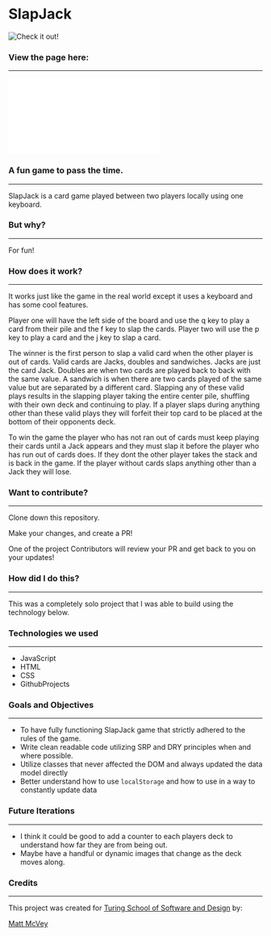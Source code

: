 # SlapJack

![Check it out!](https://giphy.com/gifs/MRA1NDafSUxdYoJfzY)

### View the page here:
********************************************************************************
![SlapJack](file:///Users/matthewmcvey/turing/mod_1/SlapJack/index.html)


### A fun game to pass the time.
********************************************************************************
SlapJack is a card game played between two players locally using one keyboard.


### But why?
********************************************************************************
For fun!


###  How does it work?
********************************************************************************
It works just like the game in the real world except it uses a keyboard and has some cool
features.

Player one will have the left side of the board and use the q key to play a card from their pile
and the f key to slap the cards. Player two will use the p key to play a card and the j key to slap
a card.

The winner is the first person to slap a valid card when the other player is out of cards. Valid cards are
Jacks, doubles and sandwiches. Jacks are just the card Jack. Doubles are when two cards are played back to back
with the same value. A sandwich is when there are two cards played of the same value but are separated by a different card. Slapping any of these valid plays results in the slapping player taking the entire center pile, shuffling with their own deck and continuing to play. If a player slaps during anything other than these valid plays they will forfeit their top card to be placed at the bottom of their opponents deck.

To win the game the player who has not ran out of cards must keep playing their cards until a Jack appears and they must slap it before the player who has run out of cards does. If they dont the other player takes the stack and is back in the game. If the player without cards slaps anything other than a Jack they will lose.


### Want to contribute?
********************************************************************************
Clone down this repository.

Make your changes, and create a PR!

One of the project Contributors will review your PR and get back to you on your updates!


### How did I do this?
********************************************************************************
This was a completely solo project that I was able to build using the technology below.


### Technologies we used
********************************************************************************
- JavaScript
- HTML
- CSS
- GithubProjects


### Goals and Objectives
********************************************************************************
- To have fully functioning SlapJack game that strictly adhered to the rules of the game.
- Write clean readable code utilizing SRP and DRY principles when and where possible.
- Utilize classes that never affected the DOM and always updated the data model directly
- Better understand how to use `localStorage` and how to use in a way to constantly update data


### Future Iterations
********************************************************************************
- I think it could be good to add a counter to each players deck to understand how far they are from being out.
- Maybe have a handful or dynamic images that change as the deck moves along.


### Credits
********************************************************************************
This project was created for [Turing School of Software and Design](https://turing.io/) by:

[Matt McVey](https://github.com/mattmcvey)
